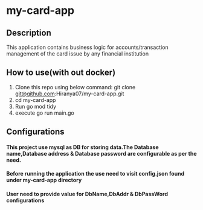 # my-card-app
## Description
This application contains business logic for accounts/transaction management of the card issue by any financial institution

## How to use(with out docker)
1. Clone this repo using below command: git clone git@github.com:Hiranya07/my-card-app.git
2. cd my-card-app
4. Run go mod tidy
5. execute go run main.go

## Configurations
#### This project use mysql as DB for storing data.The Database name,Database address & Database password are configurable as per the need.
#### Before running the application the use need to visit config.json found under my-card-app directory
#### User need to provide value for DbName,DbAddr & DbPassWord configurations


